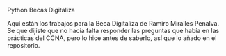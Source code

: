 Python Becas Digitaliza

Aquí están los trabajos para la Beca Digitaliza de Ramiro Miralles Penalva.
Se que dijiste que no hacía falta responder las preguntas que había en las prácticas del CCNA, pero lo hice antes de saberlo, así que lo añado en el repositorio.
